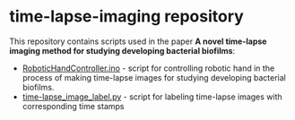 # time-lapse-imaging repository

This repository contains scripts used in the paper **A novel time-lapse imaging method for studying developing bacterial biofilms**:  

- [RoboticHandController.ino](./RoboticHandController.ino) - script for controlling robotic hand in the process of making time-lapse images for studying developing bacterial biofilms. 
- [time-lapse_image_label.py](./time-lapse_image_label.py) - script for labeling time-lapse images with corresponding time stamps